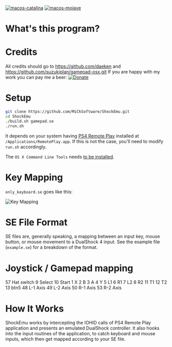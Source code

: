 [![macos-catalina](https://img.shields.io/badge/macos-catalina-brightgreen.svg)](https://www.apple.com/macos/catalina-preview)
[![macos-mojave](https://img.shields.io/badge/macos-mojave-brightgreen.svg)](https://www.apple.com/lae/macos/mojave)

# What's this program?


# Credits
All credits should go to https://github.com/daeken and https://github.com/suzukiplan/gamepad-osx.git
If you are happy with my work you can pay me a beer:
[![Donate](https://img.shields.io/badge/Donate-PayPal-green.svg)](https://www.paypal.me/micksoftware)

# Setup
```zsh
git clone https://github.com/MiCkSoftware/ShockEmu.git
cd ShockEmu
./build.sh gamepad.se
./run.sh
```

It depends on your system having [PS4 Remote Play](https://remoteplay.dl.playstation.net/remoteplay/lang/en/index.html) installed at `/Applications/RemotePlay.app`. If this is not the case, you'll need to modify `run.sh` accordingly.

The `OS X Command Line Tools` needs [to be installed](https://stackoverflow.com/a/53078282/584548).

# Key Mapping
`only_keyboard.se` goes like this:

![Key Mapping](https://github.com/MiCkSoftware/ShockEmu/blob/master/KeyMapping.png)

# SE File Format
SE files are, generally speaking, a mapping between an input key, mouse button, or mouse movement to a DualShock 4 input. See the example file (`example.se`) for a breakdown of the format.

# Joystick / Gamepad mapping
57  Hat switch
9   Select
10  Start
1   X
2   B
3   A
4   Y
5   L1
6   R1
7   L2
8   R2
11  T1
12  T2
13  btn5
48  L-1 Axis
49  L-2 Axis
50  R-1 Axis
53  R-2 Axis

# How It Works
ShockEmu works by intercepting the IOHID calls of PS4 Remote Play application and presents an emulated DualShock controller. It also hooks into the input routines of the application, to catch keyboard and mouse inputs, which then get mapped according to your SE file.


